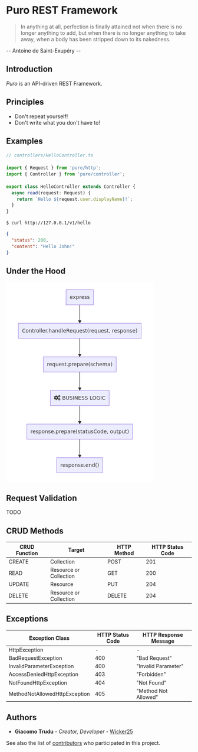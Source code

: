 # Puro REST Framework

> In anything at all, perfection is finally attained not when there is
no longer anything to add, but when there is no longer anything to take
away, when a body has been stripped down to its nakedness.

-- Antoine de Saint-Exupéry --

## Introduction

*Puro* is an API-driven REST Framework.

## Principles

- Don't repeat yourself!
- Don't write what you don't have to!

## Examples
```ts
// controllers/HelloController.ts

import { Request } from 'pure/http';
import { Controller } from 'pure/controller';

export class HelloController extends Controller {
  async read(request: Request) {
    return `Hello ${request.user.displayName}!`;
  }
}
```

```
$ curl http://127.0.0.1/v1/hello
```

```json
{
  "status": 200,
  "content": "Hello John!"
}
```

## Under the Hood

![Request - Life Cycle](https://github.com/Wicker25/puro/blob/master/doc/life-cycle.png)

## Request Validation

TODO

## CRUD Methods

| CRUD Function | Target                 | HTTP Method | HTTP Status Code |
|---------------|------------------------|-------------|------------------|
| CREATE        | Collection             | POST        |              201 |
| READ          | Resource or Collection | GET         |              200 |
| UPDATE        | Resource               | PUT         |              204 |
| DELETE        | Resource or Collection | DELETE      |              204 |

## Exceptions

| Exception Class               | HTTP Status Code | HTTP Response Message |
|-------------------------------|------------------|-----------------------|
| HttpException                 |                - | -                     |
| BadRequestException           |              400 | "Bad Request"         |
| InvalidParameterException     |              400 | "Invalid Parameter"   |
| AccessDeniedHttpException     |              403 | "Forbidden"           |
| NotFoundHttpException         |              404 | "Not Found"           |
| MethodNotAllowedHttpException |              405 | "Method Not Allowed"  |

## Authors

* **Giacomo Trudu** - *Creator, Developer* - [Wicker25](https://github.com/Wicker25)

See also the list of [contributors](https://github.com/Wicker25/puro/contributors)
who participated in this project.
